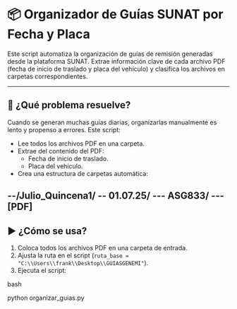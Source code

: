 # 📦 Organizador de Guías SUNAT por Fecha y Placa

Este script automatiza la organización de guías de remisión generadas desde la plataforma SUNAT. Extrae información clave de cada archivo PDF (fecha de inicio de traslado y placa del vehículo) y clasifica los archivos en carpetas correspondientes.

---

## 🧠 ¿Qué problema resuelve?

Cuando se generan muchas guías diarias, organizarlas manualmente es lento y propenso a errores. Este script:

- Lee todos los archivos PDF en una carpeta.
- Extrae del contenido del PDF:
  - Fecha de inicio de traslado.
  - Placa del vehículo.
- Crea una estructura de carpetas automática:
  
--/Julio_Quincena1/
-- 01.07.25/
 --- ASG833/
 --- [PDF]
---

## ▶️ ¿Cómo se usa?

1. Coloca todos los archivos PDF en una carpeta de entrada.
2. Ajusta la ruta en el script (`ruta_base = "C:\\Users\\frank\\Desktop\\GUIASGENEMI"`).
3. Ejecuta el script:

bash

python organizar_guias.py
